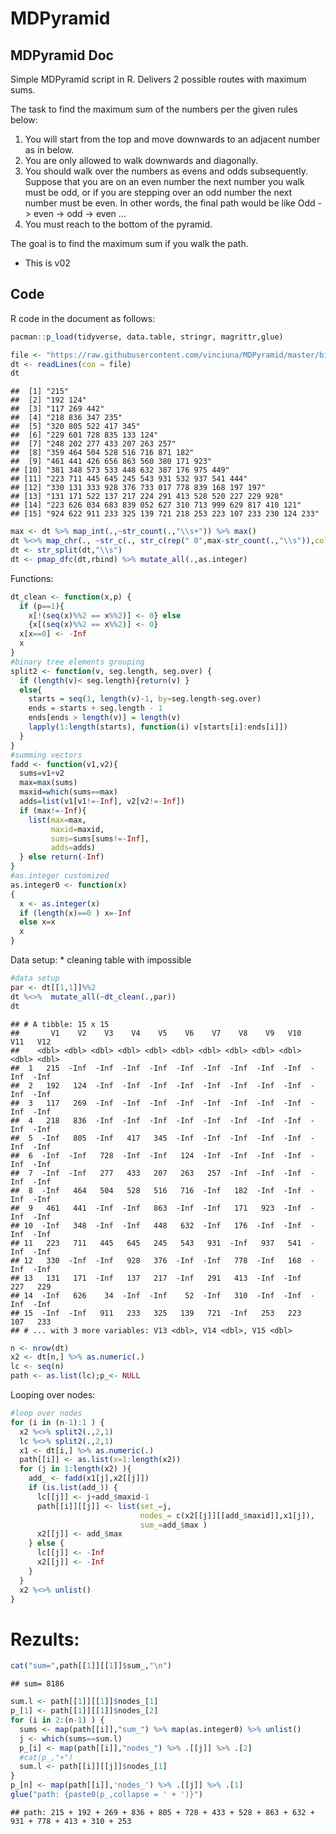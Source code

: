 MDPyramid
================

MDPyramid Doc
-------------

Simple MDPyramid script in R. Delivers 2 possible routes with maximum sums.

The task to find the maximum sum of the numbers per the given rules below:

1.  You will start from the top and move downwards to an adjacent number as in below.
2.  You are only allowed to walk downwards and diagonally.
3.  You should walk over the numbers as evens and odds subsequently. Suppose that you are on an even number the next number you walk must be odd, or if you are stepping over an odd number the next number must be even. In other words, the final path would be like Odd -&gt; even -&gt; odd -&gt; even …
4.  You must reach to the bottom of the pyramid.

The goal is to find the maximum sum if you walk the path.

-   This is v02

Code
----

R code in the document as follows:

``` r
pacman::p_load(tidyverse, data.table, stringr, magrittr,glue)

file <- "https://raw.githubusercontent.com/vinciuna/MDPyramid/master/binaryTree_test.txt"
dt <- readLines(con = file)
dt
```

    ##  [1] "215"                                                        
    ##  [2] "192 124"                                                    
    ##  [3] "117 269 442"                                                
    ##  [4] "218 836 347 235"                                            
    ##  [5] "320 805 522 417 345"                                        
    ##  [6] "229 601 728 835 133 124"                                    
    ##  [7] "248 202 277 433 207 263 257"                                
    ##  [8] "359 464 504 528 516 716 871 182"                            
    ##  [9] "461 441 426 656 863 560 380 171 923"                        
    ## [10] "381 348 573 533 448 632 387 176 975 449"                    
    ## [11] "223 711 445 645 245 543 931 532 937 541 444"                
    ## [12] "330 131 333 928 376 733 017 778 839 168 197 197"            
    ## [13] "131 171 522 137 217 224 291 413 528 520 227 229 928"        
    ## [14] "223 626 034 683 839 052 627 310 713 999 629 817 410 121"    
    ## [15] "924 622 911 233 325 139 721 218 253 223 107 233 230 124 233"

``` r
max <- dt %>% map_int(.,~str_count(.,"\\s+")) %>% max()
dt %<>% map_chr(., ~str_c(., str_c(rep(" 0",max-str_count(.,"\\s")),collapse = ""),sep=""))
dt <- str_split(dt,"\\s")
dt <- pmap_dfc(dt,rbind) %>% mutate_all(.,as.integer)
```

Functions:

``` r
dt_clean <- function(x,p) {
  if (p==1){
    x[!(seq(x)%%2 == x%%2)] <- 0} else
    {x[(seq(x)%%2 == x%%2)] <- 0}
  x[x==0] <- -Inf
  x
}
#binary tree elements grouping
split2 <- function(v, seg.length, seg.over) {
  if (length(v)< seg.length){return(v) }
  else{
    starts = seq(1, length(v)-1, by=seg.length-seg.over)
    ends = starts + seg.length - 1
    ends[ends > length(v)] = length(v)
    lapply(1:length(starts), function(i) v[starts[i]:ends[i]])
  }
}
#summing vectors
fadd <- function(v1,v2){
  sums=v1+v2
  max=max(sums)
  maxid=which(sums==max)
  adds=list(v1[v1!=-Inf], v2[v2!=-Inf])
  if (max!=-Inf){
    list(max=max,
         maxid=maxid,
         sums=sums[sums!=-Inf],
         adds=adds)
  } else return(-Inf)
}
#as.integer customized
as.integer0 <- function(x)
{
  x <- as.integer(x)
  if (length(x)==0 ) x=-Inf
  else x=x
  x
}
```

Data setup: \* cleaning table with impossible

``` r
#data setup
par <- dt[[1,1]]%%2
dt %<>%  mutate_all(~dt_clean(.,par))
dt
```

    ## # A tibble: 15 x 15
    ##       V1    V2    V3    V4    V5    V6    V7    V8    V9   V10   V11   V12
    ##    <dbl> <dbl> <dbl> <dbl> <dbl> <dbl> <dbl> <dbl> <dbl> <dbl> <dbl> <dbl>
    ##  1   215  -Inf  -Inf  -Inf  -Inf  -Inf  -Inf  -Inf  -Inf  -Inf  -Inf  -Inf
    ##  2   192   124  -Inf  -Inf  -Inf  -Inf  -Inf  -Inf  -Inf  -Inf  -Inf  -Inf
    ##  3   117   269  -Inf  -Inf  -Inf  -Inf  -Inf  -Inf  -Inf  -Inf  -Inf  -Inf
    ##  4   218   836  -Inf  -Inf  -Inf  -Inf  -Inf  -Inf  -Inf  -Inf  -Inf  -Inf
    ##  5  -Inf   805  -Inf   417   345  -Inf  -Inf  -Inf  -Inf  -Inf  -Inf  -Inf
    ##  6  -Inf  -Inf   728  -Inf  -Inf   124  -Inf  -Inf  -Inf  -Inf  -Inf  -Inf
    ##  7  -Inf  -Inf   277   433   207   263   257  -Inf  -Inf  -Inf  -Inf  -Inf
    ##  8  -Inf   464   504   528   516   716  -Inf   182  -Inf  -Inf  -Inf  -Inf
    ##  9   461   441  -Inf  -Inf   863  -Inf  -Inf   171   923  -Inf  -Inf  -Inf
    ## 10  -Inf   348  -Inf  -Inf   448   632  -Inf   176  -Inf  -Inf  -Inf  -Inf
    ## 11   223   711   445   645   245   543   931  -Inf   937   541  -Inf  -Inf
    ## 12   330  -Inf  -Inf   928   376  -Inf  -Inf   778  -Inf   168  -Inf  -Inf
    ## 13   131   171  -Inf   137   217  -Inf   291   413  -Inf  -Inf   227   229
    ## 14  -Inf   626    34  -Inf  -Inf    52  -Inf   310  -Inf  -Inf  -Inf  -Inf
    ## 15  -Inf  -Inf   911   233   325   139   721  -Inf   253   223   107   233
    ## # ... with 3 more variables: V13 <dbl>, V14 <dbl>, V15 <dbl>

``` r
n <- nrow(dt)
x2 <- dt[n,] %>% as.numeric(.)
lc <- seq(n)
path <- as.list(lc);p_<- NULL
```

Looping over nodes:

``` r
#loop over nodes
for (i in (n-1):1 ) {
  x2 %<>% split2(.,2,1)
  lc %<>% split2(.,2,1)
  x1 <- dt[i,] %>% as.numeric(.)
  path[[i]] <- as.list(x=1:length(x2))
  for (j in 1:length(x2) ){
    add_ <- fadd(x1[j],x2[[j]])
    if (is.list(add_)) {
      lc[[j]] <- j+add_$maxid-1
      path[[i]][[j]] <- list(set_=j,
                             nodes_= c(x2[[j]][[add_$maxid]],x1[j]),
                             sum_=add_$max )
      x2[[j]] <- add_$max
    } else {
      lc[[j]] <- -Inf
      x2[[j]] <- -Inf
    }
  }
  x2 %<>% unlist()
}
```

Rezults:
========

``` r
cat("sum=",path[[1]][[1]]$sum_,"\n")
```

    ## sum= 8186

``` r
sum.l <- path[[1]][[1]]$nodes_[1]
p_[1] <- path[[1]][[1]]$nodes_[2]
for (i in 2:(n-1) ) {
  sums <- map(path[[i]],"sum_") %>% map(as.integer0) %>% unlist()
  j <- which(sums==sum.l)
  p_[i] <- map(path[[i]],"nodes_") %>% .[[j]] %>% .[2]
  #cat(p_,"+")
  sum.l <- path[[i]][[j]]$nodes_[1]
}
p_[n] <- map(path[[i]],'nodes_') %>% .[[j]] %>% .[1]
glue("path: {paste0(p_,collapse = ' + ')}")
```

    ## path: 215 + 192 + 269 + 836 + 805 + 728 + 433 + 528 + 863 + 632 + 931 + 778 + 413 + 310 + 253

